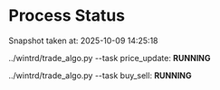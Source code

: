 # Process Status

Snapshot taken at: 2025-10-09 14:25:18

../wintrd/trade_algo.py --task price_update: **RUNNING**

../wintrd/trade_algo.py --task buy_sell: **RUNNING**

